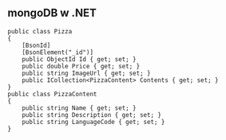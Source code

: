 ## mongoDB w .NET

    public class Pizza
    {
        [BsonId]
        [BsonElement("_id")]
        public ObjectId Id { get; set; }
        public double Price { get; set; }
        public string ImageUrl { get; set; }
        public ICollection<PizzaContent> Contents { get; set; }
    }
    public class PizzaContent
    {
        public string Name { get; set; }
        public string Description { get; set; }
        public string LanguageCode { get; set; }
    }